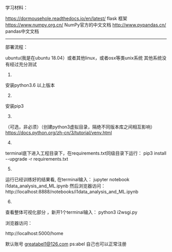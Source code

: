 学习材料：

https://dormousehole.readthedocs.io/en/latest/
flask 框架
https://www.numpy.org.cn/
NumPy官方的中文文档
http://www.pypandas.cn/
pandas中文文档


--------------------------------------------------------
部署流程：

ubuntu(我是在ubuntu 18.04）或者其他linux，或者osx等类unix系统
其他系统没有经过充分测试

1.
安装python3.6 以上版本

2. 
安装pip3 

3.
（可选，非必须）（创建python3虚拟目录，隔绝不同版本库之间相互影响）
https://docs.python.org/zh-cn/3/tutorial/venv.html


4.
terminal底下进入工程目录下，在requirements.txt同级目录下运行：
pip3 install --upgrade -r requirements.txt


5.
运行已经训练好的结果看, 在terminal输入：
jupyter notebook i1data_analysis_and_ML.ipynb
然后浏览器访问：http://localhost:8888/notebooks/i1data_analysis_and_ML.ipynb

6.
查看整体可视化部分 ，新开1个terminal输入：
python3 i2wsgi.py

浏览器访问：

http://localhost:5000/home

默认账号 greatabel1@126.com ps:abel
自己也可以正常注册
